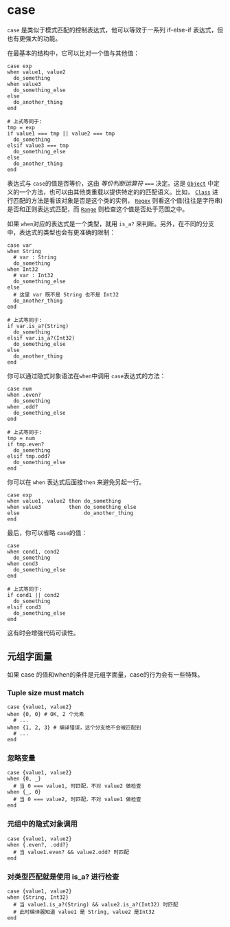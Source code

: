 # case

`case` 是类似于模式匹配的控制表达式，他可以等效于一系列 if-else-if 表达式，但也有更强大的功能。

在最基本的结构中，它可以比对一个值与其他值：

```crystal
case exp
when value1, value2
  do_something
when value3
  do_something_else
else
  do_another_thing
end

# 上式等同于:
tmp = exp
if value1 === tmp || value2 === tmp
  do_something
elsif value3 === tmp
  do_something_else
else
  do_another_thing
end
```

表达式与 `case`的值是否等价，这由 *等价判断运算符* `===` 决定。这是 [`Object`](https://crystal-lang.org/api/Object.html#%3D%3D%3D%28other%29-instance-method) 中定义的一个方法，也可以由其他类重载以提供特定的的匹配语义。比如， [`Class`](https://crystal-lang.org/api/Class.html#%3D%3D%3D%28other%29-instance-method) 进行匹配的方法是看该对象是否是这个类的实例， [`Regex`](https://crystal-lang.org/api/Regex.html#%3D%3D%3D%28other%3AString%29-instance-method) 则看这个值(往往是字符串)是否和正则表达式匹配，而 [`Range`](https://crystal-lang.org/api/Range.html#%3D%3D%3D%28value%29-instance-method) 则检查这个值是否处于范围之中。

如果 `when`对应的表达式是一个类型，就用 `is_a?` 来判断。另外，在不同的分支中，表达式的类型也会有更准确的限制：

```crystal
case var
when String
  # var : String
  do_something
when Int32
  # var : Int32
  do_something_else
else
  # 这里 var 既不是 String 也不是 Int32
  do_another_thing
end

# 上式等同于:
if var.is_a?(String)
  do_something
elsif var.is_a?(Int32)
  do_something_else
else
  do_another_thing
end
```

你可以通过隐式对象语法在`when`中调用 `case`表达式的方法：

```crystal
case num
when .even?
  do_something
when .odd?
  do_something_else
end

# 上式等同于:
tmp = num
if tmp.even?
  do_something
elsif tmp.odd?
  do_something_else
end
```

你可以在  `when` 表达式后面接`then` 来避免另起一行。

```crystal
case exp
when value1, value2 then do_something
when value3         then do_something_else
else                     do_another_thing
end
```

最后，你可以省略 `case`的值：

```crystal
case
when cond1, cond2
  do_something
when cond3
  do_something_else
end

# 上式等同于:
if cond1 || cond2
  do_something
elsif cond3
  do_something_else
end
```

这有时会增强代码可读性。

## 元组字面量

如果 case 的值和when的条件是元组字面量，case的行为会有一些特殊。

### Tuple size must match

```crystal
case {value1, value2}
when {0, 0} # OK, 2 个元素
  # ...
when {1, 2, 3} # 编译错误，这个分支绝不会被匹配到
  # ...
end
```

### 忽略变量

```crystal
case {value1, value2}
when {0, _}
  # 当 0 === value1, 时匹配，不对 value2 做检查
when {_, 0}
  # 当 0 === value2, 时匹配，不对 value1 做检查
end
```

### 元组中的隐式对象调用

```crystal
case {value1, value2}
when {.even?, .odd?}
  # 当 value1.even? && value2.odd? 时匹配
end
```

### 对类型匹配就是使用 is_a? 进行检查

```crystal
case {value1, value2}
when {String, Int32}
  # 当 value1.is_a?(String) && value2.is_a?(Int32) 时匹配
  # 此时编译器知道 value1 是 String, value2 是Int32
end
```
